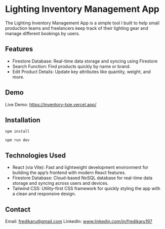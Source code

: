 # Lighting Inventory Management App

The Lighting Inventory Management App is a simple tool I built to help small production teams and freelancers keep track of their lighting gear and manage different bookings by users.

## Features
- Firestore Database: Real-time data storage and syncing using Firestore
- Search Function: Find products quickly by name or brand.
- Edit Product Details: Update key attributes like quantity, weight, and more.

## Demo
Live Demo: https://inventory-txje.vercel.app/

## Installation

```
npm install
```
```
npm run dev
```

## Technologies Used
- React (via Vite): Fast and lightweight development environment for building the app’s frontend with modern React features.
- Firestore Database: Cloud-based NoSQL database for real-time data storage and syncing across users and devices.
- Tailwind CSS: Utility-first CSS framework for quickly styling the app with a clean and responsive design.

## Contact
Email: fredikaru@gmail.com
LinkedIn: www.linkedin.com/in/fredikaru197
